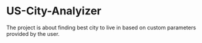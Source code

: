 # US-City-Analyizer
The project is about finding best city to live in based on custom parameters provided by the user.
